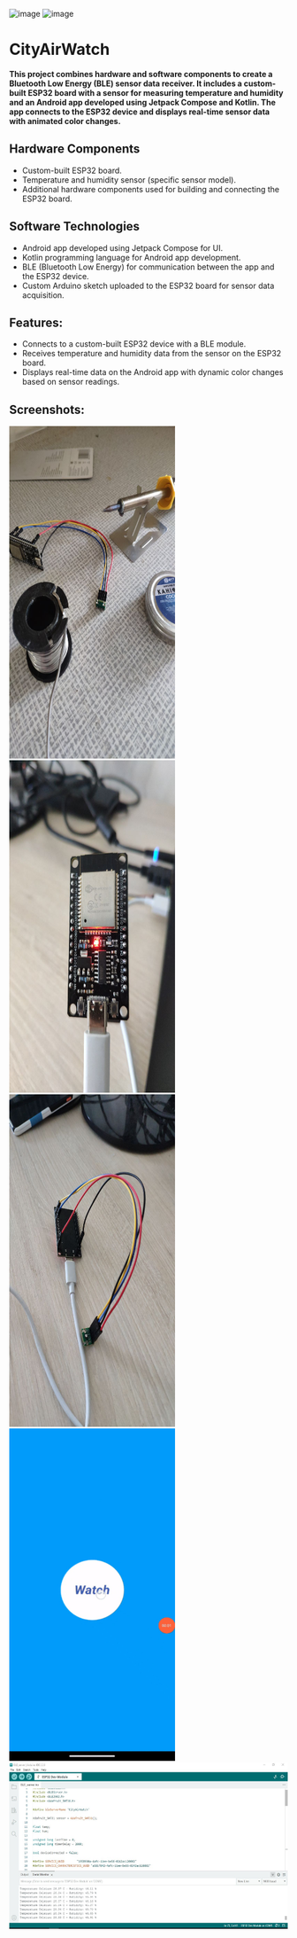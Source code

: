 
![image](https://img.shields.io/badge/platform-android-green.svg) ![image](https://img.shields.io/badge/language-kotlin-blue.svg)

# CityAirWatch

**This project combines hardware and software components to create a Bluetooth Low Energy (BLE) sensor data receiver. 
It includes a custom-built ESP32 board with a sensor for measuring temperature and humidity and an Android app developed using Jetpack Compose and Kotlin. 
The app connects to the ESP32 device and displays real-time sensor data with animated color changes.**

## Hardware Components

- Custom-built ESP32 board.
- Temperature and humidity sensor (specific sensor model).
- Additional hardware components used for building and connecting the ESP32 board.

## Software Technologies

- Android app developed using Jetpack Compose for UI.
- Kotlin programming language for Android app development.
- BLE (Bluetooth Low Energy) for communication between the app and the ESP32 device.
- Custom Arduino sketch uploaded to the ESP32 board for sensor data acquisition.
  

## Features:

- Connects to a custom-built ESP32 device with a BLE module.
- Receives temperature and humidity data from the sensor on the ESP32 board.
- Displays real-time data on the Android app with dynamic color changes based on sensor readings.

## Screenshots:
  <img src="https://github.com/MaksimKalitsev/CityAirWatch/blob/master/photo_2023-09-11_11-42-31.jpg" width="300" height="600"> <img src="https://github.com/MaksimKalitsev/CityAirWatch/blob/master/photo_2023-09-11_11-42-31%20(2).jpg" width="300" height="600">         
  <img src="https://github.com/MaksimKalitsev/CityAirWatch/blob/master/photo_2023-09-11_11-42-31%20(4).jpg" width="300" height="600"> <img src="https://github.com/MaksimKalitsev/CityAirWatch/blob/master/ezgif.com-video-to-gif.gif" width="300" height="600">
  <img src="https://github.com/MaksimKalitsev/CityAirWatch/blob/master/Screenshot_Arduino.jpg" width="600" height="300">
